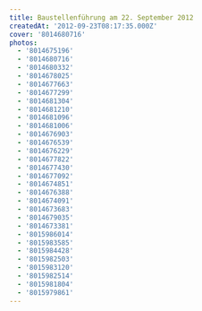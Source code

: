 ```yaml
---
title: Baustellenführung am 22. September 2012
createdAt: '2012-09-23T08:17:35.000Z'
cover: '8014680716'
photos:
  - '8014675196'
  - '8014680716'
  - '8014680332'
  - '8014678025'
  - '8014677663'
  - '8014677299'
  - '8014681304'
  - '8014681210'
  - '8014681096'
  - '8014681006'
  - '8014676903'
  - '8014676539'
  - '8014676229'
  - '8014677822'
  - '8014677430'
  - '8014677092'
  - '8014674851'
  - '8014676388'
  - '8014674091'
  - '8014673683'
  - '8014679035'
  - '8014673381'
  - '8015986014'
  - '8015983585'
  - '8015984428'
  - '8015982503'
  - '8015983120'
  - '8015982514'
  - '8015981804'
  - '8015979861'
---
```


